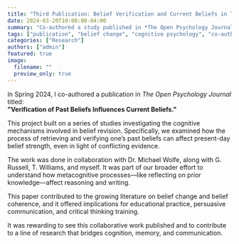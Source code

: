 ```yaml
---
title: "Third Publication: Belief Verification and Current Beliefs in The Open Psychology Journal (2024)"
date: 2024-03-20T10:00:00-04:00
summary: "Co-authored a study published in *The Open Psychology Journal* examining how verifying past beliefs influences present belief endorsement."
tags: ["publication", "belief change", "cognitive psychology", "co-authored"]
categories: ["Research"]
authors: ["admin"]
featured: true
image:
  filename: ""
  preview_only: true
---
```


In Spring 2024, I co-authored a publication in *The Open Psychology Journal* titled:  
**"Verification of Past Beliefs Influences Current Beliefs."**

This project built on a series of studies investigating the cognitive mechanisms involved in belief revision. Specifically, we examined how the process of retrieving and verifying one’s past beliefs can affect present-day belief strength, even in light of conflicting evidence.

The work was done in collaboration with Dr. Michael Wolfe, along with G. Russell, T. Williams, and myself. It was part of our broader effort to understand how metacognitive processes—like reflecting on prior knowledge—affect reasoning and writing.

This paper contributed to the growing literature on belief change and belief coherence, and it offered implications for educational practice, persuasive communication, and critical thinking training.

It was rewarding to see this collaborative work published and to contribute to a line of research that bridges cognition, memory, and communication.